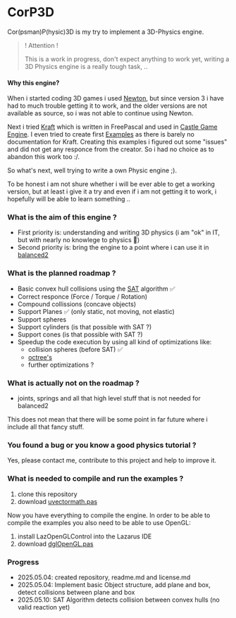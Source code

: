 # CorP3D

Cor(psman)P(hysic)3D is my try to implement a 3D-Physics engine.

>
> ! Attention !
>
> This is a work in progress, don't expect anything to work yet, writing a 3D Physics engine
> is a really tough task, ..
> 

#### Why this engine?

When i started coding 3D games i used [Newton](http://newtondynamics.com/forum/newton.php), but since version 3 i have had to much trouble getting it to work, and the older versions are not available as source, so i was not able to continue using Newton.

Next i tried [Kraft](https://github.com/BeRo1985/kraft) which is written in FreePascal and used in [Castle Game Engine](https://github.com/castle-engine/castle-engine). I even tried to create first [Examples](https://github.com/PascalCorpsman/kraft_examples) as there is barely no documentation for Kraft. Creating this examples i figured out some "issues" and did not get any responce from the creator. So i had no choice as to abandon this work too :/.

So what's next, well trying to write a own Physic engine ;).

To be honest i am not shure whether i will be ever able to get a working version, but at least i give it a try and even if i am not getting it to work, i hopefully will be able to learn something .. 

### What is the aim of this engine ?

- First priority is: understanding and writing 3D physics (i am "ok" in IT, but with nearly no knowlege to physics 🙈)
- Second priority is: bring the engine to a point where i can use it in [balanced2](https://corpsman.de/index.php?doc=projekte/balanced2)

### What is the planned roadmap ?

- Basic convex hull collisions using the [SAT](https://dyn4j.org/2010/01/sat/) algorithm ✅
- Correct responce (Force  / Torque / Rotation)
- Compound collissions (concave objects)
- Support Planes ✅ (only static, not moving, not elastic)
- Support spheres
- Support cylinders (is that possible with SAT ?)
- Support cones (is that possible with SAT ?)
- Speedup the code execution by using all kind of optimizations like:
  - collision spheres (before SAT) ✅ 
  - [octree's](https://en.wikipedia.org/wiki/Octree)
  - further optimizations ?

### What is actually not on the roadmap ?

- joints, springs and all that high level stuff that is not needed for balanced2

This does not mean that there will be some point in far future where i include all that fancy stuff.

### You found a bug or you know a good physics tutorial ?

Yes, please contact me, contribute to this project and help to improve it. 

### What is needed to compile and run the examples ?

1. clone this repository
2. download [uvectormath.pas](https://github.com/PascalCorpsman/Examples/blob/master/data_control/uvectormath.pas)

Now you have everything to compile the engine. In order to be able to compile the examples you also need to be able to use OpenGL:

1. install LazOpenGLControl into the Lazarus IDE
2. download [dglOpenGL.pas](https://github.com/SaschaWillems/dglOpenGL/blob/master/dglOpenGL.pas)

### Progress
- 2025.05.04: created repository, readme.md and license.md
- 2025.05.04: Implement basic Object structure, add plane and box, detect collisions between plane and box
- 2025.05.10: SAT Algorithm detects collision between convex hulls (no valid reaction yet)
